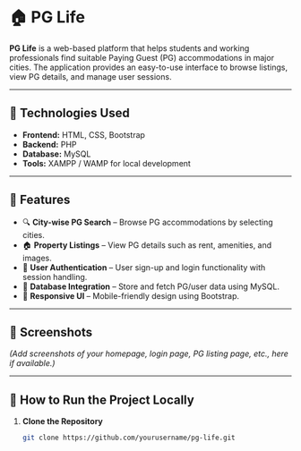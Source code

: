 # 🏠 PG Life

**PG Life** is a web-based platform that helps students and working professionals find suitable Paying Guest (PG) accommodations in major cities. The application provides an easy-to-use interface to browse listings, view PG details, and manage user sessions.

---

## 🔧 Technologies Used

- **Frontend:** HTML, CSS, Bootstrap
- **Backend:** PHP
- **Database:** MySQL
- **Tools:** XAMPP / WAMP for local development

---

## 🔑 Features

- 🔍 **City-wise PG Search** – Browse PG accommodations by selecting cities.
- 🏠 **Property Listings** – View PG details such as rent, amenities, and images.
- 👤 **User Authentication** – User sign-up and login functionality with session handling.
- 💾 **Database Integration** – Store and fetch PG/user data using MySQL.
- 📱 **Responsive UI** – Mobile-friendly design using Bootstrap.

---

## 📸 Screenshots

*(Add screenshots of your homepage, login page, PG listing page, etc., here if available.)*

---

## 🚀 How to Run the Project Locally

1. **Clone the Repository**
   ```bash
   git clone https://github.com/yourusername/pg-life.git

